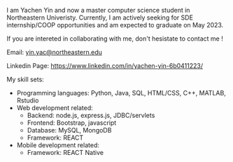 I am Yachen Yin and now a master computer science student in Northeastern Univeristy. Currently, I am actively seeking for SDE internship/COOP opportunities and
am expected to graduate on May 2023. 

If you are intereted in collaborating with me, don't hesistate to contact me !

Email: yin.yac@northeastern.edu

Linkedin Page: https://www.linkedin.com/in/yachen-yin-6b0411223/

My skill sets:
   - Programming languages: Python, Java, SQL, HTML/CSS, C++, MATLAB, Rstudio
   - Web development related:
        - Backend: node.js, express.js, JDBC/servlets
        - Frontend: Bootstrap, javascript
        - Database: MySQL, MongoDB
        - Framework: REACT
   - Mobile development related:
        - Framework: REACT Native
<!---
TjuAachen/TjuAachen is a ✨ special ✨ repository because its `README.md` (this file) appears on your GitHub profile.
You can click the Preview link to take a look at your changes.
--->
